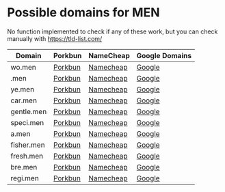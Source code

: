 # Possible domains for MEN

No function implemented to check if any of these work, but you can check manually with https://tld-list.com/

| Domain | Porkbun | NameCheap | Google Domains |
|---|---|---|---|
| wo.men | [Porkbun](https://porkbun.com/checkout/search?prb=e814663da1&tlds=&idnLanguage=&search=search&q=wo.men) | [Namecheap](https://www.namecheap.com/domains/registration/results/?domain=wo.men) | [Google](https://domains.google.com/registrar/search?searchTerm=wo.men) |
| .men | [Porkbun](https://porkbun.com/checkout/search?prb=e814663da1&tlds=&idnLanguage=&search=search&q=.men) | [Namecheap](https://www.namecheap.com/domains/registration/results/?domain=.men) | [Google](https://domains.google.com/registrar/search?searchTerm=.men) |
| ye.men | [Porkbun](https://porkbun.com/checkout/search?prb=e814663da1&tlds=&idnLanguage=&search=search&q=ye.men) | [Namecheap](https://www.namecheap.com/domains/registration/results/?domain=ye.men) | [Google](https://domains.google.com/registrar/search?searchTerm=ye.men) |
| car.men | [Porkbun](https://porkbun.com/checkout/search?prb=e814663da1&tlds=&idnLanguage=&search=search&q=car.men) | [Namecheap](https://www.namecheap.com/domains/registration/results/?domain=car.men) | [Google](https://domains.google.com/registrar/search?searchTerm=car.men) |
| gentle.men | [Porkbun](https://porkbun.com/checkout/search?prb=e814663da1&tlds=&idnLanguage=&search=search&q=gentle.men) | [Namecheap](https://www.namecheap.com/domains/registration/results/?domain=gentle.men) | [Google](https://domains.google.com/registrar/search?searchTerm=gentle.men) |
| speci.men | [Porkbun](https://porkbun.com/checkout/search?prb=e814663da1&tlds=&idnLanguage=&search=search&q=speci.men) | [Namecheap](https://www.namecheap.com/domains/registration/results/?domain=speci.men) | [Google](https://domains.google.com/registrar/search?searchTerm=speci.men) |
| a.men | [Porkbun](https://porkbun.com/checkout/search?prb=e814663da1&tlds=&idnLanguage=&search=search&q=a.men) | [Namecheap](https://www.namecheap.com/domains/registration/results/?domain=a.men) | [Google](https://domains.google.com/registrar/search?searchTerm=a.men) |
| fisher.men | [Porkbun](https://porkbun.com/checkout/search?prb=e814663da1&tlds=&idnLanguage=&search=search&q=fisher.men) | [Namecheap](https://www.namecheap.com/domains/registration/results/?domain=fisher.men) | [Google](https://domains.google.com/registrar/search?searchTerm=fisher.men) |
| fresh.men | [Porkbun](https://porkbun.com/checkout/search?prb=e814663da1&tlds=&idnLanguage=&search=search&q=fresh.men) | [Namecheap](https://www.namecheap.com/domains/registration/results/?domain=fresh.men) | [Google](https://domains.google.com/registrar/search?searchTerm=fresh.men) |
| bre.men | [Porkbun](https://porkbun.com/checkout/search?prb=e814663da1&tlds=&idnLanguage=&search=search&q=bre.men) | [Namecheap](https://www.namecheap.com/domains/registration/results/?domain=bre.men) | [Google](https://domains.google.com/registrar/search?searchTerm=bre.men) |
| regi.men | [Porkbun](https://porkbun.com/checkout/search?prb=e814663da1&tlds=&idnLanguage=&search=search&q=regi.men) | [Namecheap](https://www.namecheap.com/domains/registration/results/?domain=regi.men) | [Google](https://domains.google.com/registrar/search?searchTerm=regi.men) |
